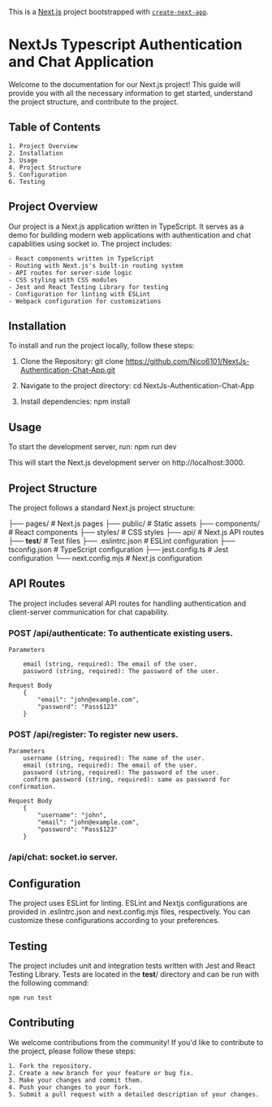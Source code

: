 This is a [Next.js](https://nextjs.org/) project bootstrapped with [`create-next-app`](https://github.com/vercel/next.js/tree/canary/packages/create-next-app).

# NextJs Typescript Authentication and Chat Application

Welcome to the documentation for our Next.js project! This guide will provide you with all the necessary information to get started, understand the project structure, and contribute to the project.

## Table of Contents

    1. Project Overview
    2. Installation
    3. Usage
    4. Project Structure
    5. Configuration
    6. Testing

## Project Overview
Our project is a Next.js application written in TypeScript. It serves as a demo for building modern web applications with authentication and chat capablities using socket io. The project includes:

    - React components written in TypeScript
    - Routing with Next.js's built-in routing system
    - API routes for server-side logic
    - CSS styling with CSS modules
    - Jest and React Testing Library for testing
    - Configuration for linting with ESLint
    - Webpack configuration for customizations

## Installation
To install and run the project locally, follow these steps:

1. Clone the Repository:
    git clone https://github.com/Nico6101/NextJs-Authentication-Chat-App.git

2. Navigate to the project directory:
    cd NextJs-Authentication-Chat-App

3. Install dependencies:
    npm install

## Usage
To start the development server, run:
    npm run dev

This will start the Next.js development server on http://localhost:3000.

## Project Structure
The project follows a standard Next.js project structure:

├── pages/              # Next.js pages
├── public/             # Static assets
├── components/         # React components
├── styles/             # CSS styles
├── api/                # Next.js API routes
├── __test__/           # Test files
├── .eslintrc.json      # ESLint configuration
├── tsconfig.json       # TypeScript configuration
├── jest.config.ts      # Jest configuration
└── next.config.mjs     # Next.js configuration


## API Routes

The project includes several API routes for handling authentication and client-server communication for chat capability.

### POST /api/authenticate: To authenticate existing users.
    Parameters

        email (string, required): The email of the user.
        password (string, required): The password of the user.

    Request Body
        {
            "email": "john@example.com",
            "password": "Pass$123"
        }

### POST /api/register: To register new users.
    Parameters
        username (string, required): The name of the user.
        email (string, required): The email of the user.
        password (string, required): The password of the user.
        confirm password (string, required): same as password for confirmation.

    Request Body
        {
            "username": "john",
            "email": "john@example.com",
            "password": "Pass$123"
        }
    
### /api/chat: socket.io server.

## Configuration

The project uses ESLint for linting. ESLint and Nextjs configurations are provided in .eslintrc.json and next.config.mjs files, respectively. You can customize these configurations according to your preferences.

## Testing
The project includes unit and integration tests written with Jest and React Testing Library. Tests are located in the __test__/ directory and can be run with the following command:

    npm run test

## Contributing
We welcome contributions from the community! If you'd like to contribute to the project, please follow these steps:

    1. Fork the repository.
    2. Create a new branch for your feature or bug fix.
    3. Make your changes and commit them.
    4. Push your changes to your fork.
    5. Submit a pull request with a detailed description of your changes.